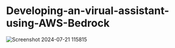 # Developing-an-virual-assistant-using-AWS-Bedrock
![Screenshot 2024-07-21 115815](https://github.com/user-attachments/assets/c7f9c3a2-2ee2-4c56-b798-d1b6c5749cdc)
